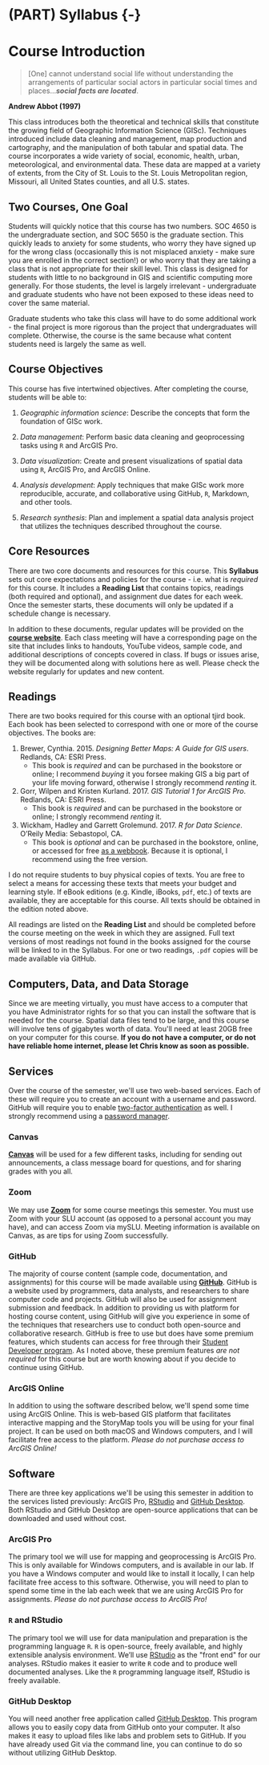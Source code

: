 # (PART) Syllabus {-}

# Course Introduction

> [One] cannot understand social life without understanding the arrangements of particular social actors in particular social times and places...***social facts are located***.

**Andrew Abbot (1997)**

This class introduces both the theoretical and technical skills that constitute the growing field of Geographic Information Science (GISc). Techniques introduced include data cleaning and management, map production and cartography, and the manipulation of both tabular and spatial data. The course incorporates a wide variety of social, economic, health, urban, meteorological, and environmental data. These data are mapped at a variety of extents, from the City of St. Louis to the St. Louis Metropolitan region, Missouri, all United States counties, and all U.S. states.

## Two Courses, One Goal

Students will quickly notice that this course has two numbers. SOC 4650 is the undergraduate section, and SOC 5650 is the graduate section. This quickly leads to anxiety for some students, who worry they have signed up for the wrong class (occasionally this is not misplaced anxiety - make sure you are enrolled in the correct section!) or who worry that they are taking a class that is not appropriate for their skill level. This class is designed for  students with little to no background in GIS and scientific computing more generally. For those students, the level is largely irrelevant - undergraduate and graduate students who have not been exposed to these ideas need to cover the same material.

Graduate students who take this class will have to do some additional work - the final project is more rigorous than the project that undergraduates will complete. Otherwise, the course is the same because what content students need is largely the same as well.

## Course Objectives

This course has five intertwined objectives. After completing the course, students will be able to:

1.  *Geographic information science*: Describe the concepts that form the foundation of GISc work.

2.  *Data management*: Perform basic data cleaning and geoprocessing tasks using `R` and ArcGIS Pro.

3.  *Data visualization*: Create and present visualizations of spatial data using `R`, ArcGIS Pro, and ArcGIS Online.

4.  *Analysis development*: Apply techniques that make GISc work more reproducible, accurate, and collaborative using GitHub, `R`, Markdown, and other tools.

5.  *Research synthesis*: Plan and implement a spatial data analysis project that utilizes the techniques described throughout the course.

## Core Resources

There are two core documents and resources for this course. This **Syllabus** sets out core expectations and policies for the course - i.e. what is *required* for this course. It includes a **Reading List** that contains topics, readings (both required and optional), and assignment due dates for each week. Once the semester starts, these documents will only be updated if a schedule change is necessary.

In addition to these documents, regular updates will be provided on the [**course website**](https://slu-soc5650.github.io). Each class meeting will have a corresponding page on the site that includes links to handouts, YouTube videos, sample code, and additional descriptions of concepts covered in class. If bugs or issues arise, they will be documented along with solutions here as well. Please check the website regularly for updates and new content.

## Readings

There are two books required for this course with an optional tjird book. Each book has been selected to correspond with one or more of the course objectives. The books are:

1. Brewer, Cynthia. 2015. *Designing Better Maps: A Guide for GIS users*. Redlands, CA: ESRI Press.
    * This book is *required* and can be purchased in the bookstore or online; I recommend *buying* it you forsee making GIS a big part of your life moving forward, otherwise I strongly recommend *renting* it.
2. Gorr, Wilpen and Kristen Kurland. 2017. *GIS Tutorial 1 for ArcGIS Pro*. Redlands, CA: ESRI Press.
    * This book is *required* and can be purchased in the bookstore or online; I strongly recommend *renting* it.
2. Wickham, Hadley and Garrett Grolemund. 2017. *R for Data Science*. O’Reily Media: Sebastopol, CA.
    * This book is *optional* and can be purchased in the bookstore, online, or accessed for free [as a webbook](http://r4ds.had.co.nz). Because it is optional, I recommend using the free version.

I do not require students to buy physical copies of texts. You are free to select a means for accessing these texts that meets your budget and learning style. If eBook editions (e.g. Kindle, iBooks, `pdf`, etc.) of texts are available, they are acceptable for this course. All texts should be obtained in the edition noted above.

All readings are listed on the **Reading List** and should be completed before the course meeting on the week in which they are assigned. Full text versions of most readings not found in the books assigned for the course will be linked to in the Syllabus. For one or two readings, `.pdf` copies will be made available via GitHub.

## Computers, Data, and Data Storage

Since we are meeting virtually, you must have access to a computer that you have Administrator rights for so that you can install the software that is needed for the course. Spatial data files tend to be large, and this course will involve tens of gigabytes worth of data. You'll need at least 20GB free on your computer for this course. **If you do not have a computer, or do not have reliable home internet, please let Chris know as soon as possible.**

## Services
Over the course of the semester, we'll use two web-based services. Each of these will require you to create an account with a username and password. GitHub will require you to enable [two-factor authentication](https://en.wikipedia.org/wiki/Multi-factor_authentication) as well. I strongly recommend using a [password manager](https://lifehacker.com/5529133/five-best-password-managers).

### Canvas
<a href = "https://canvas.slu.edu" target = "_blank">**Canvas**</a> will be used for a few different tasks, including for sending out announcements, a class message board for questions, and for sharing grades with you all.

### Zoom
We may use <a href = "https://zoom.us" target = "_blank">**Zoom**</a> for some course meetings this semester. You must use Zoom with your SLU account (as opposed to a personal account you may have), and can access Zoom via mySLU. Meeting information is available on Canvas, as are tips for using Zoom successfully.

### GitHub
The majority of course content (sample code, documentation, and assignments) for this course will be made available using <a href = "http://www.github.com" target = "_blank">**GitHub**</a>. GitHub is a website used by programmers, data analysts, and researchers to share computer code and projects. GitHub will also be used for assignment submission and feedback. In addition to providing us with platform for hosting course content, using GitHub will give you experience in some of the techniques that researchers use to conduct both open-source and collaborative research. GitHub is free to use but does have some premium features, which students can access for free through their [Student Developer program](https://education.github.com/pack/). As I noted above, these premium features *are not required* for this course but are worth knowing about if you decide to continue using GitHub.

### ArcGIS Online
In addition to using the software described below, we'll spend some time using ArcGIS Online. This is web-based GIS platform that facilitates interactive mapping and the StoryMap tools you will be using for your final project. It can be used on both macOS and Windows computers, and I will facilitate free access to the platform. *Please do not purchase access to ArcGIS Online!*

## Software
There are three key applications we'll be using this semester in addition to the services listed previously: ArcGIS Pro, [RStudio](https://www.rstudio.com) and [GitHub Desktop](https://desktop.github.com). Both RStudio and GitHub Desktop are open-source applications that can be downloaded and used without cost.

### ArcGIS Pro
The primary tool we will use for mapping and geoprocessing is ArcGIS Pro. This is only available for Windows computers, and is available in our lab. If you have a Windows computer and would like to install it locally, I can help facilitate free access to this software. Otherwise, you will need to plan to spend some time in the lab each week that we are using ArcGIS Pro for assignments. *Please do not purchase access to ArcGIS Pro!*

### `R` and RStudio
The primary tool we will use for data manipulation and preparation is the programming language `R`. `R` is open-source, freely available, and highly extensible analysis environment. We’ll use [RStudio](https://www.rstudio.com) as the "front end" for our analyses. RStudio makes it easier to write `R` code and to produce well documented analyses. Like the `R` programming language itself, RStudio is freely available. 

### GitHub Desktop
You will need another free application called [GitHub Desktop](https://desktop.github.com). This program allows you to easily copy data from GitHub onto your computer. It also makes it easy to upload files like labs and problem sets to GitHub. If you have already used Git via the command line, you can continue to do so without utilizing GitHub Desktop. 
